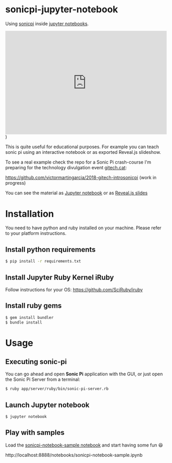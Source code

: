 # sonicpi-jupyter-notebook
Using [sonicpi](http://sonic-pi.net/) inside [jupyter notebooks](http://jupyter.org/).

<div style='position:relative;padding-bottom:64%'><iframe src='https://gfycat.com/ifr/SnarlingInfantileGuillemot' frameborder='0' scrolling='no' width='100%' height='100%' style='position:absolute;top:0;left:0;' allowfullscreen></iframe></div>)

This is quite useful for educational purposes. For example you can teach sonic pi  using an interactive notebook or as exported Reveal.js slideshow.

To see a real example check the repo for a Sonic Pi crash-course I'm preparing for the technology divulgation event [gitech.cat](http://gitech.cat/): 

https://github.com/victormartingarcia/2018-gitech-introsonicpi (work in progress) 

You can see the material as [Jupyter notebook](http://nbviewer.ipython.org/github/victormartingarcia/2018-sonicpi-intropandas/blob/master/sonicpi_introduction.ipynb) or as [Reveal.js slides](http://nbviewer.ipython.org/format/slides/github/victormartingarcia/2018-gitech-introsonicpi/blob/master/sonicpi_introduction.ipynb#/) 

# Installation

You need to have python and ruby installed on your machine. Please refer to your platform instructions. 

## Install python requirements

```bash
$ pip install -r requirements.txt
```
## Install Jupyter Ruby Kernel iRuby

Follow instructions for your OS: https://github.com/SciRuby/iruby

## Install ruby gems

```bash
$ gem install bundler
$ bundle install
```


# Usage

## Executing sonic-pi

You can go ahead and open __Sonic Pi__ application with the GUI, or just open the Sonic Pi Server from a terminal:

```bash
$ ruby app/server/ruby/bin/sonic-pi-server.rb
```

## Launch Jupyter notebook

```bash
$ jupyter notebook
```

## Play with samples

Load the [sonicpi-notebook-sample notebook](sonicpi-notebook-sample.ipynb) and start having some fun 😆

http://localhost:8888/notebooks/sonicpi-notebook-sample.ipynb

